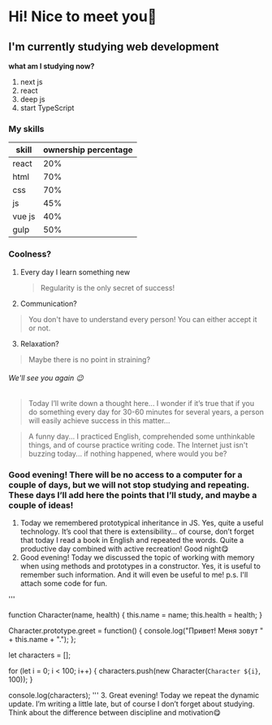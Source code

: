 # Hi! Nice to meet you👋
## I'm currently studying web development

**what am I studying now?**
1. next js
2. react
3. deep js
4. start TypeScript


### **My skills**
|skill|ownership percentage|
|-|--------|
|react|20%|
|html|70%|
|css|70%|
|js|45%|
|vue js|40%|
|gulp|50%|


### Coolness?
1. Every day I learn something new
	> Regularity is the only secret of success!
2. Communication?
  > You don't have to understand every person! You can either accept it or not.
3. Relaxation?
  > Maybe there is no point in straining?


###### We'll see you again 😉

> Today I’ll write down a thought here... I wonder if it’s true that if you do something every day for 30-60 minutes for several years, a person will easily achieve success in this matter...

> A funny day... I practiced English, comprehended some unthinkable things, and of course practice writing code. The Internet just isn't buzzing today... if nothing happened, where would you be?

### Good evening! There will be no access to a computer for a couple of days, but we will not stop studying and repeating. These days I’ll add here the points that I’ll study, and maybe a couple of ideas!
1. Today we remembered prototypical inheritance in JS. Yes, quite a useful technology. It’s cool that there is extensibility... of course, don’t forget that today I read a book in English and repeated the words. Quite a productive day combined with active recreation! Good night😋
2. Good evening! Today we discussed the topic of working with memory when using methods and prototypes in a constructor. Yes, it is useful to remember such information. And
 it will even be useful to me! p.s. I'll attach some code for fun.



'''

function Character(name, health) {
  this.name = name;
  this.health = health;
}

Character.prototype.greet = function() {
  console.log("Привет! Меня зовут " + this.name + ".");
};

let characters = [];

for (let i = 0; i < 100; i++) {
  characters.push(new Character(`Character ${i}`, 100));
}

console.log(characters);
'''
3. Great evening! Today we repeat the dynamic update. I’m writing a little late, but of course I don’t forget about studying. Think about the difference between discipline and motivation😋
<!--
**LikeKod/LikeKod** is a ✨ _special_ ✨ repository because its `README.md` (this file) appears on your GitHub profile.

Here are some ideas to get you started:


- 🔭 I’m currently working on ...
- 🌱 I’m currently learning ...
- 👯 I’m looking to collaborate on ...
- 🤔 I’m looking for help with ...
- 💬 Ask me about ...
- 📫 How to reach me: ...
- 😄 Pronouns: ...
- ⚡ Fun fact: ...
-->
